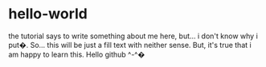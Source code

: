 # hello-world


the tutorial says to write something about me here, but... i don't know why i put�. So... this will be just a fill text with neither sense. But, it's true that i am happy to learn this. Hello github ^-^�
